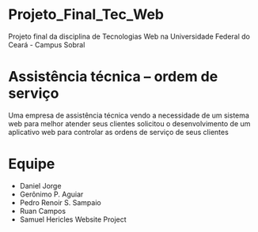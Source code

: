 # Projeto_Final_Tec_Web
Projeto final da disciplina de Tecnologias Web na Universidade Federal do Ceará - Campus Sobral
# Assistência técnica – ordem de serviço
Uma empresa de assistência técnica vendo a necessidade de um sistema web
para melhor atender seus clientes solicitou o desenvolvimento de um aplicativo web para
controlar as ordens de serviço de seus clientes
# Equipe 

* Daniel Jorge
* Gerônimo P. Aguiar
* Pedro Renoir S. Sampaio
* Ruan Campos
* Samuel Hericles
Website Project
